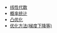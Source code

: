 - [线性代数](http://web.stanford.edu/class/cs224n/readings/cs229-linalg.pdf)
- [概率统计](http://web.stanford.edu/class/cs224n/readings/cs229-prob.pdf)
- [凸优化](http://web.stanford.edu/class/cs224n/readings/cs229-cvxopt.pdf)
- [优化方法(梯度下降等)](http://cs231n.github.io/optimization-1/)